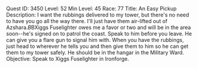 Quest ID: 3450
Level: 52
Min Level: 45
Race: 77
Title: An Easy Pickup
Description: I want the rubbings delivered to my tower, but there's no need to have you go all the way there. I'll just have them air-lifted out of Azshara.$B$BXiggs Fuselighter owes me a favor or two and will be in the area soon--he's signed on to patrol the coast. Speak to him before you leave. He can give you a flare gun to signal him with. When you have the rubbings, just head to wherever he tells you and then give them to him so he can get them to my tower safely. He should be in the hangar in the Military Ward.
Objective: Speak to Xiggs Fuselighter in Ironforge.
